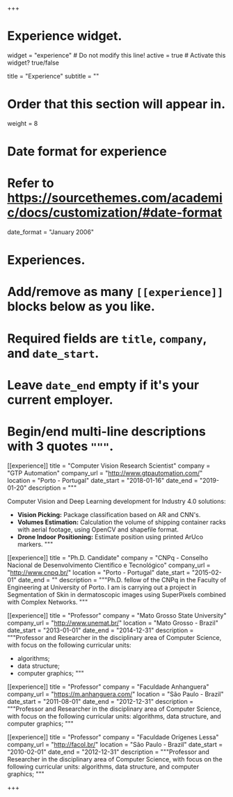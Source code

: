 +++
# Experience widget.
widget = "experience"  # Do not modify this line!
active = true  # Activate this widget? true/false

title = "Experience"
subtitle = ""

# Order that this section will appear in.
weight = 8

# Date format for experience
#   Refer to https://sourcethemes.com/academic/docs/customization/#date-format
date_format = "January 2006"

# Experiences.
#   Add/remove as many `[[experience]]` blocks below as you like.
#   Required fields are `title`, `company`, and `date_start`.
#   Leave `date_end` empty if it's your current employer.
#   Begin/end multi-line descriptions with 3 quotes `"""`.

[[experience]]
  title = "Computer Vision Research Scientist"
  company = "GTP Automation"
  company_url = "http://www.gtpautomation.com/"
  location = "Porto - Portugal"
  date_start = "2018-01-16"
  date_end = "2019-01-20"
  description = """
<!---
  Development of Industrial Storage solution for the maintenance of stock;
  Responsibilities include:
  
  * Analysing
  * Modelling
  * Deploying
-->
  Computer Vision and Deep Learning development for Industry 4.0 solutions: 

  *	**Vision Picking:** Package classification based on AR and CNN's. 
  *	**Volumes Estimation:** Calculation the volume of shipping container racks with aerial footage, using OpenCV and shapefile format. 
  *	**Drone Indoor Positioning:** Estimate position using printed ArUco markers. 
  """

[[experience]]
  title = "Ph.D. Candidate"
  company = "CNPq - Conselho Nacional de Desenvolvimento Científico e Tecnológico"
  company_url = "http://www.cnpq.br/"
  location = "Porto - Portugal"
  date_start = "2015-02-01"
  date_end = ""
  description = """Ph.D. fellow of the CNPq in the Faculty of Engineering at University of Porto. I am is carrying out a project in Segmentation of Skin in dermatoscopic images using SuperPixels combined with Complex Networks. 
"""

[[experience]]
  title = "Professor"
  company = "Mato Grosso State University"
  company_url = "http://www.unemat.br/"
  location = "Mato Grosso - Brazil"
  date_start = "2013-01-01"
  date_end = "2014-12-31"
  description = """Professor and Researcher in the disciplinary area of Computer Science, with focus on the following curricular units: 
  
  * algorithms; 
  * data structure;
  * computer graphics;
"""

[[experience]]
  title = "Professor"
  company = "Faculdade Anhanguera"
  company_url = "https://m.anhanguera.com/"
  location = "São Paulo - Brazil"
  date_start = "2011-08-01"
  date_end = "2012-12-31"
  description = """Professor and Researcher in the disciplinary area of Computer Science, with focus on the following curricular units: algorithms, data structure, and computer graphics;
"""

[[experience]]
  title = "Professor"
  company = "Faculdade Orígenes Lessa"
  company_url = "http://facol.br/"
  location = "São Paulo - Brazil"
  date_start = "2010-02-01"
  date_end = "2012-12-31"
  description = """Professor and Researcher in the disciplinary area of Computer Science, with focus on the following curricular units: algorithms, data structure, and computer graphics;
"""

+++
